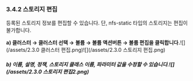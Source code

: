 ### 3.4.2 스토리지 편집

등록된 스토리지 정보를 편집할 수 있습니다. 단, nfs-static 타입의 스토리지는 편집이 불가합니다.

**a\)    클러스터 **→** 클러스터 선택 →** **볼륨 **→** 볼륨 액션버튼 → 볼륨 편집을 클릭합니다.**![](/assets/2.3.0 클러스터 편집.png)![](/assets/2.3.0 스토리지 편집.png)

##### b\) 이름, 설명, 정책, 스토리지 클래스 이름, 파라미터 값을 수정할 수 있습니다.![](/assets/2.3.0 스토리지 편집2.png)



